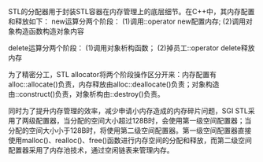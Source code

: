 STL的分配器用于封装STL容器在内存管理上的底层细节。在C++中，其内存配置和释放如下：
new运算分两个阶段：
(1)调用::operator new配置内存;
(2)调用对象构造函数构造对象内容

delete运算分两个阶段：
(1)调用对象析构函数；
(2)掉员工::operator delete释放内存

为了精密分工，STL allocator将两个阶段操作区分开来：内存配置有alloc::allocate()负责，内存释放由alloc::deallocate()负责；对象构造由::construct()负责，对象析构由::destroy()负责。

同时为了提升内存管理的效率，减少申请小内存造成的内存碎片问题，SGI STL采用了两级配置器，当分配的空间大小超过128B时，会使用第一级空间配置器；当分配的空间大小小于128B时，将使用第二级空间配置器。第一级空间配置器直接使用malloc()、realloc()、free()函数进行内存空间的分配和释放，而第二级空间配置器采用了内存池技术，通过空闲链表来管理内存。